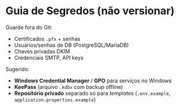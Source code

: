 # Guia de Segredos (não versionar)

Guarde fora do Git:
- Certificados `.pfx` + senhas
- Usuários/senhas de DB (PostgreSQL/MariaDB)
- Chaves privadas DKIM
- Credenciais SMTP, API keys

Sugerido:
- **Windows Credential Manager** / **GPO** para serviços no Windows
- **KeePass** (arquivo `.kdbx` com backup offline)
- **Repositório privado** separado só para *templates* (`.env.example`, `application.properties.example`)

